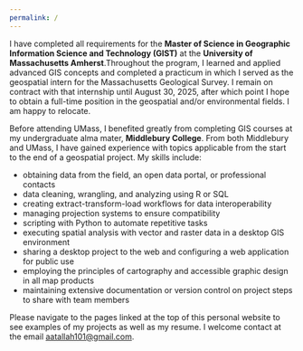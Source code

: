 ```yaml
---
permalink: /
---
```


<script data-goatcounter="https://andy-gis-portfolio.goatcounter.com/count"
        async src="//gc.zgo.at/count.js"></script>

I have completed all requirements for the **Master of Science in Geographic Information Science and Technology (GIST)** at the **University of Massachusetts Amherst**.Throughout the program, I learned and applied advanced GIS concepts and completed a practicum in which I served as the geospatial intern for the Massachusetts Geological Survey. I remain on contract with that internship until August 30, 2025, after which point I hope to obtain a full-time position in the geospatial and/or environmental fields. I am happy to relocate.

Before attending UMass, I benefited greatly from completing GIS courses at my undergraduate alma mater, **Middlebury College**. From both Middlebury and UMass, I have gained experience with topics applicable from the start to the end of a geospatial project. My skills include:
* obtaining data from the field, an open data portal, or professional contacts
* data cleaning, wrangling, and analyzing using R or SQL
* creating extract-transform-load workflows for data interoperability
* managing projection systems to ensure compatibility
* scripting with Python to automate repetitive tasks
* executing spatial analysis with vector and raster data in a desktop GIS environment
* sharing a desktop project to the web and configuring a web application for public use
* employing the principles of cartography and accessible graphic design in all map products
* maintaining extensive documentation or version control on project steps to share with team members

Please navigate to the pages linked at the top of this personal website to see examples of my projects as well as my resume. I welcome contact at the email [aatallah101@gmail.com](mailto:aatallah101@gmail.com). 